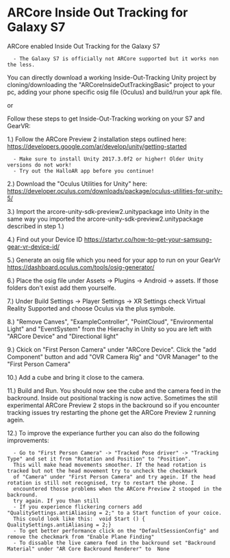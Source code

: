 # ARCore Inside Out Tracking for Galaxy S7
ARCore enabled Inside Out Tracking for the Galaxy S7

      - The Galaxy S7 is officially not ARCore supported but it works non the less.   

You can directly download a working Inside-Out-Tracking Unity project by cloning/downloading the "ARCoreInsideOutTrackingBasic" project to your pc, adding your phone specific osig file (Oculus) and build/run your apk file.

or

Follow these steps to get Inside-Out-Tracking working on your S7 and GearVR:


1.) Follow the ARCore Preview 2 installation steps outlined here: https://developers.google.com/ar/develop/unity/getting-started

      - Make sure to install Unity 2017.3.0f2 or higher! Older Unity versions do not work!
      - Try out the HalloAR app before you continue!
      
2.) Download the "Oculus Utilities for Unity" here: https://developer.oculus.com/downloads/package/oculus-utilities-for-unity-5/

3.) Import the arcore-unity-sdk-preview2.unitypackage into Unity in the same way you imported the arcore-unity-sdk-preview2.unitypackage described in step 1.) 

4.) Find out your Device ID https://startvr.co/how-to-get-your-samsung-gear-vr-device-id/

5.) Generate an osig file which you need for your app to run on your GearVr https://dashboard.oculus.com/tools/osig-generator/

6.) Place the osig file under Assets -> Plugins -> Android -> assets. If those folders don't exist add them yourselfe.  

7.) Under Build Settings -> Player Settings -> XR Settings check Virtual Reality Supported and choose Oculus via the plus symbole.

8.) "Remove Canves", "ExampleController", "PointCloud", "Environmental Light" and "EventSystem" from the Hierachy in Unity so you are left with "ARCore Device" and "Directional light"

9.) Ckick on "First Person Camera" under "ARCore Device". Click the "add Component" button and add "OVR Camera Rig" and "OVR Manager" to the "First Person Camera"

10.) Add a cube and bring it close to the camera. 

11.) Build and Run. You should now see the cube and the camera feed in the backround. Inside out positional tracking is now active. Sometimes the still experimental ARCore Preview 2 stops in the backround so if you encounter tracking issues try restarting the phone get the ARCore Preview 2 running agein.

12.) To improve the experiance further you can also do the following improvements:
      
      - Go to "First Person Camera" -> "Tracked Pose driver" -> "Tracking Type" and set it from "Rotation and Position" to "Position".
      This will make head movements smoother. If the head rotation is tracked but not the head movement try to uncheck the checkmark
      of "Camera" under "First Person Camera" and try agein. If the head rotation is still not recognised, try to restart the phone. I
      encountered thosse problems when the ARCore Preview 2 stooped in the backround.
      try again. If you than still 
      - If you experience flickering corners add "QualitySettings.antiAliasing = 2;" to a Start function of your coice.
      This could look like this:  void Start () { QualitySettings.antiAliasing = 2;}
      - To get better performance click on the "DefaultSessionConfig" and remove the checkmark from "Enable Plane Finding" 
      - To dissable the live camera feed in the backround set "Backround Material" under "AR Core Backround Renderer" to  None 
 







